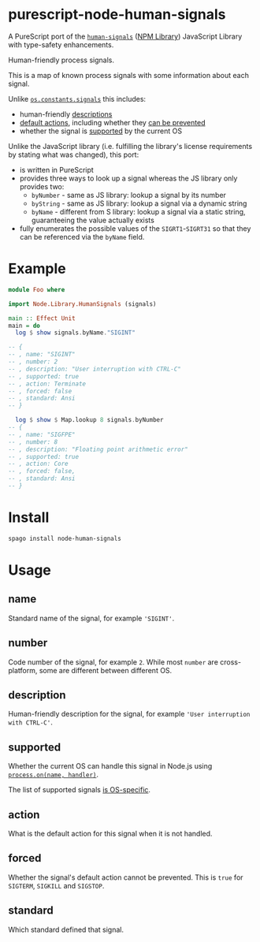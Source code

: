 # purescript-node-human-signals

A PureScript port of the [`human-signals`](https://github.com/ehmicky/human-signals) ([NPM Library](https://www.npmjs.com/package/human-signals)) JavaScript Library with type-safety enhancements.

Human-friendly process signals.

This is a map of known process signals with some information about each signal.

Unlike
[`os.constants.signals`](https://nodejs.org/api/os.html#os_signal_constants)
this includes:

- human-friendly [descriptions](#description)
- [default actions](#action), including whether they [can be prevented](#forced)
- whether the signal is [supported](#supported) by the current OS

Unlike the JavaScript library (i.e. fulfilling the library's license requirements by stating what was changed), this port:
- is written in PureScript
- provides three ways to look up a signal whereas the JS library only provides two:
    - `byNumber` - same as JS library: lookup a signal by its number
    - `byString` - same as JS library: lookup a signal via a dynamic string
    - `byName` - different from S library: lookup a signal via a static string, guaranteeing the value actually exists
- fully enumerates the possible values of the `SIGRT1`-`SIGRT31` so that they can be referenced via the `byName` field.

# Example

```purs
module Foo where

import Node.Library.HumanSignals (signals)

main :: Effect Unit
main = do
  log $ show signals.byName."SIGINT"

-- {
-- , name: "SIGINT"
-- , number: 2
-- , description: "User interruption with CTRL-C"
-- , supported: true
-- , action: Terminate
-- , forced: false
-- , standard: Ansi
-- }

  log $ show $ Map.lookup 8 signals.byNumber
-- {
-- , name: "SIGFPE"
-- , number: 8
-- , description: "Floating point arithmetic error"
-- , supported: true
-- , action: Core
-- , forced: false,
-- , standard: Ansi
-- }
```

# Install

```bash
spago install node-human-signals
```

# Usage

## name

Standard name of the signal, for example `'SIGINT'`.

## number

Code number of the signal, for example `2`. While most `number` are
cross-platform, some are different between different OS.

## description

Human-friendly description for the signal, for example
`'User interruption with CTRL-C'`.

## supported

Whether the current OS can handle this signal in Node.js using
[`process.on(name, handler)`](https://nodejs.org/api/process.html#process_signal_events).

The list of supported signals
[is OS-specific](https://github.com/ehmicky/cross-platform-node-guide/blob/main/docs/6_networking_ipc/signals.md#cross-platform-signals).

## action

What is the default action for this signal when it is not handled.

## forced

Whether the signal's default action cannot be prevented. This is `true` for
`SIGTERM`, `SIGKILL` and `SIGSTOP`.

## standard

Which standard defined that signal.
